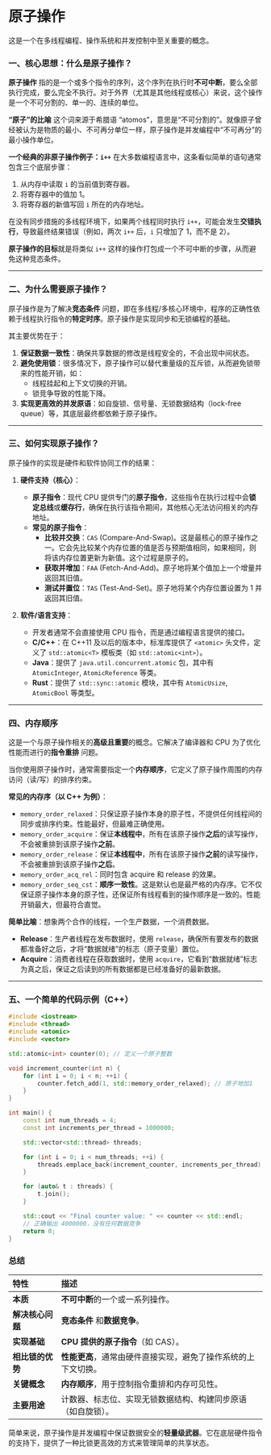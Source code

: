 # 原子操作

这是一个在多线程编程、操作系统和并发控制中至关重要的概念。

### 一、核心思想：什么是原子操作？

**原子操作** 指的是一个或多个指令的序列，这个序列在执行时**不可中断**，要么全部执行完成，要么完全不执行。对于外界（尤其是其他线程或核心）来说，这个操作是一个不可分割的、单一的、连续的单位。

**“原子”的比喻**
这个词来源于希腊语 “atomos”，意思是“不可分割的”。就像原子曾经被认为是物质的最小、不可再分单位一样，原子操作是并发编程中“不可再分”的最小操作单位。

**一个经典的非原子操作例子：`i++`**
在大多数编程语言中，这条看似简单的语句通常包含三个底层步骤：
1.  从内存中读取 `i` 的当前值到寄存器。
2.  将寄存器中的值加 1。
3.  将寄存器的新值写回 `i` 所在的内存地址。

在没有同步措施的多线程环境下，如果两个线程同时执行 `i++`，可能会发生**交错执行**，导致最终结果错误（例如，两次 `i++` 后，`i` 只增加了 1，而不是 2）。

**原子操作的目标**就是将类似 `i++` 这样的操作打包成一个不可中断的步骤，从而避免这种竞态条件。

---

### 二、为什么需要原子操作？

原子操作是为了解决**竞态条件** 问题，即在多线程/多核心环境中，程序的正确性依赖于线程执行指令的**特定时序**。原子操作是实现同步和无锁编程的基础。

其主要优势在于：

1.  **保证数据一致性**：确保共享数据的修改是线程安全的，不会出现中间状态。
2.  **避免使用锁**：很多情况下，原子操作可以替代重量级的互斥锁，从而避免锁带来的性能开销，如：
    *   线程挂起和上下文切换的开销。
    *   锁竞争导致的性能下降。
3.  **实现更高效的并发原语**：如自旋锁、信号量、无锁数据结构（lock-free queue）等，其底层最终都依赖于原子操作。

---

### 三、如何实现原子操作？

原子操作的实现是硬件和软件协同工作的结果：

1.  **硬件支持（核心）**：
    *   **原子指令**：现代 CPU 提供专门的**原子指令**，这些指令在执行过程中会**锁定总线**或**缓存行**，确保在执行该指令期间，其他核心无法访问相关的内存地址。
    *   **常见的原子指令**：
        *   **比较并交换**：`CAS` (Compare-And-Swap)。这是最核心的原子操作之一。它会先比较某个内存位置的值是否与预期值相同，如果相同，则将该内存位置更新为新值。这个过程是原子的。
        *   **获取并增加**：`FAA` (Fetch-And-Add)。原子地将某个值加上一个增量并返回其旧值。
        *   **测试并置位**：`TAS` (Test-And-Set)。原子地将某个内存位置设置为 1 并返回其旧值。

2.  **软件/语言支持**：
    *   开发者通常不会直接使用 CPU 指令，而是通过编程语言提供的接口。
    *   **C/C++**：在 C++11 及以后的版本中，标准库提供了 `<atomic>` 头文件，定义了 `std::atomic<T>` 模板类（如 `std::atomic<int>`）。
    *   **Java**：提供了 `java.util.concurrent.atomic` 包，其中有 `AtomicInteger`, `AtomicReference` 等类。
    *   **Rust**：提供了 `std::sync::atomic` 模块，其中有 `AtomicUsize`, `AtomicBool` 等类型。

---

### 四、内存顺序

这是一个与原子操作相关的**高级且重要**的概念。它解决了编译器和 CPU 为了优化性能而进行的**指令重排** 问题。

当你使用原子操作时，通常需要指定一个**内存顺序**，它定义了原子操作周围的内存访问（读/写）的排序约束。

**常见的内存序（以 C++ 为例）**：
*   `memory_order_relaxed`：只保证原子操作本身的原子性，不提供任何线程间的同步或排序约束。性能最好，但最难正确使用。
*   `memory_order_acquire`：保证**本线程中**，所有在该原子操作**之后**的读写操作，不会被重排到该原子操作**之前**。
*   `memory_order_release`：保证**本线程中**，所有在该原子操作**之前**的读写操作，不会被重排到该原子操作**之后**。
*   `memory_order_acq_rel`：同时包含 acquire 和 release 的效果。
*   `memory_order_seq_cst`：**顺序一致性**。这是默认也是最严格的内存序。它不仅保证原子操作本身的原子性，还保证所有线程看到的操作顺序是一致的。性能开销最大，但最符合直觉。

**简单比喻**：想象两个合作的线程，一个生产数据，一个消费数据。
*   **Release**：生产者线程在发布数据时，使用 `release`，确保所有要发布的数据都准备好之后，才将“数据就绪”的标志（原子变量）置位。
*   **Acquire**：消费者线程在获取数据时，使用 `acquire`，它看到“数据就绪”标志为真之后，保证之后读到的所有数据都是已经准备好的最新数据。

---

### 五、一个简单的代码示例（C++）

```cpp
#include <iostream>
#include <thread>
#include <atomic>
#include <vector>

std::atomic<int> counter(0); // 定义一个原子整数

void increment_counter(int n) {
    for (int i = 0; i < n; ++i) {
        counter.fetch_add(1, std::memory_order_relaxed); // 原子地加1
    }
}

int main() {
    const int num_threads = 4;
    const int increments_per_thread = 1000000;

    std::vector<std::thread> threads;

    for (int i = 0; i < num_threads; ++i) {
        threads.emplace_back(increment_counter, increments_per_thread);
    }

    for (auto& t : threads) {
        t.join();
    }

    std::cout << "Final counter value: " << counter << std::endl;
    // 正确输出 4000000，没有任何数据竞争
    return 0;
}
```

### 总结

| 特性             | 描述                                                         |
| :--------------- | :----------------------------------------------------------- |
| **本质**         | **不可中断**的一个或一系列操作。                             |
| **解决核心问题** | **竞态条件** 和**数据竞争**。                                |
| **实现基础**     | **CPU 提供的原子指令**（如 CAS）。                           |
| **相比锁的优势** | **性能更高**，通常由硬件直接实现，避免了操作系统的上下文切换。 |
| **关键概念**     | **内存顺序**，用于控制指令重排和内存可见性。                 |
| **主要用途**     | 计数器、标志位、实现无锁数据结构、构建同步原语（如自旋锁）。 |

简单来说，原子操作是并发编程中保证数据安全的**轻量级武器**。它在底层硬件指令的支持下，提供了一种比锁更高效的方式来管理简单的共享状态。